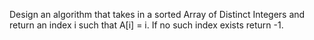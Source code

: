 Design an algorithm that takes in a sorted Array of Distinct Integers and return an index i such that A[i] = i. If no such index exists return -1. 
